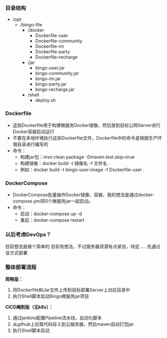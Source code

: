 ### 目录结构

- /opt
    - /bingo-file
        - /docker
            - Dockerfile-user
            - Dockerfile-community
            - Dockerfile-im
            - Dockerfile-party
            - Dockerfile-recharge
        - /jar
            - bingo-user.jar
            - bingo-community.jar
            - bingo-im.jar
            - bingo-party.jar
            - bingo-recharge.jar
        - /shell
            - deploy.sh

### Dockerfile

- 这些Dockerfile用于构建微服务Docker镜像，然后放到目标公网Server进行Docker容器启动运行
- 不要在本地环境执行这些Dockerfile文件，Dockerfile中的命令是根据生产环境目录进行编写的
- 命令：
    - 构建jar包：mvn clean package -Dmaven.test.skip=true
    - 构建镜像：docker build -t 镜像名 -f 文件名 .
    - 例如：docker build -t bingo-user-image -f Dockerfile-user .

### DockerCompose

- DockerCompose批量操作Docker镜像、容器，我的想法是通过docker-compose.yml将5个微服务jar一起启动。
- 命令：
    - 启动：docker-compose up -d
    - 重启：docker-compose restart

### 以后考虑DevOps？

目前想法是做个简单的
目前有想法，不过服务器资源有点紧张，待定..... 先通过该方式部署

### 整体部署流程

**简略版：**
1. 将Dockerfile和Jar文件上传到目标部署Server上对应目录中
2. 执行Shell脚本启动Bingo微服务jar项目

**CICD阉割版（无k8s）：**
1. 通过jenkins配置Pipeline流水线，自动化脚本
2. 从github上拉取代码存入到云服务器，然后maven自动打包jar
3. 执行Shell脚本启动